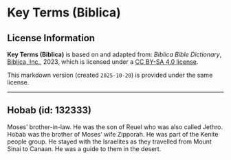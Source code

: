 # Key Terms (Biblica)

## License Information

**Key Terms (Biblica)** is based on and adapted from: _Biblica Bible Dictionary_, [Biblica, Inc.](https://www.biblica.com/), 2023, which is licensed under a [CC BY-SA 4.0 license](https://creativecommons.org/licenses/by-sa/4.0/legalcode.en).

This markdown version (created `2025-10-20`) is provided under the same license.



--------------------------------

## Hobab (id: 132333)

Moses’ brother\-in\-law. He was the son of Reuel who was also called Jethro. Hobab was the brother of Moses’ wife Zipporah. He was part of the Kenite people group. He stayed with the Israelites as they travelled from Mount Sinai to Canaan. He was a guide to them in the desert.


